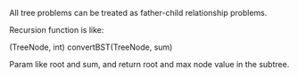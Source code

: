 
All tree problems can be treated as father-child relationship problems.

Recursion function is like:

(TreeNode, int) convertBST(TreeNode, sum)

Param like root and sum, and return root and max node value in the subtree.


